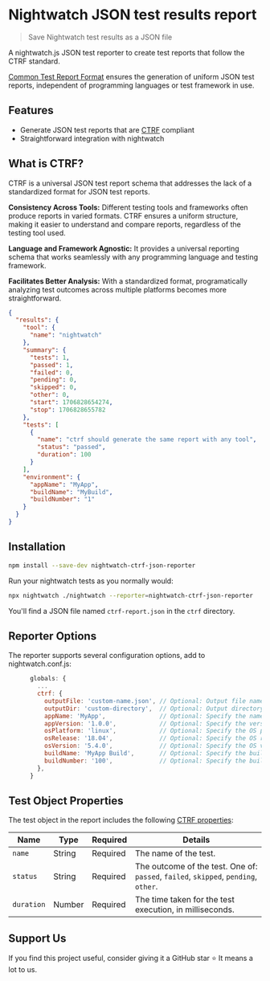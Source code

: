 # Nightwatch JSON test results report

> Save Nightwatch test results as a JSON file

A nightwatch.js JSON test reporter to create test reports that follow the CTRF standard.

[Common Test Report Format](https://ctrf.io) ensures the generation of uniform JSON test reports, independent of programming languages or test framework in use.

## Features

- Generate JSON test reports that are [CTRF](https://ctrf.io) compliant
- Straightforward integration with nightwatch

## What is CTRF?

CTRF is a universal JSON test report schema that addresses the lack of a standardized format for JSON test reports.

**Consistency Across Tools:** Different testing tools and frameworks often produce reports in varied formats. CTRF ensures a uniform structure, making it easier to understand and compare reports, regardless of the testing tool used.

**Language and Framework Agnostic:** It provides a universal reporting schema that works seamlessly with any programming language and testing framework.

**Facilitates Better Analysis:** With a standardized format, programatically analyzing test outcomes across multiple platforms becomes more straightforward.

```json
{
  "results": {
    "tool": {
      "name": "nightwatch"
    },
    "summary": {
      "tests": 1,
      "passed": 1,
      "failed": 0,
      "pending": 0,
      "skipped": 0,
      "other": 0,
      "start": 1706828654274,
      "stop": 1706828655782
    },
    "tests": [
      {
        "name": "ctrf should generate the same report with any tool",
        "status": "passed",
        "duration": 100
      }
    ],
    "environment": {
      "appName": "MyApp",
      "buildName": "MyBuild",
      "buildNumber": "1"
    }
  }
}
```

## Installation

```bash
npm install --save-dev nightwatch-ctrf-json-reporter
```

Run your nightwatch tests as you normally would:

```bash
npx nightwatch ./nightwatch --reporter=nightwatch-ctrf-json-reporter
```

You'll find a JSON file named `ctrf-report.json` in the `ctrf` directory.

## Reporter Options

The reporter supports several configuration options, add to nightwatch.conf.js:

```javascript
      globals: {
        ...
        ctrf: {
          outputFile: 'custom-name.json', // Optional: Output file name. Defaults to 'ctrf-report.json'.
          outputDir: 'custom-directory',  // Optional: Output directory path. Defaults to 'ctrf'.
          appName: 'MyApp',               // Optional: Specify the name of the application under test.
          appVersion: '1.0.0',            // Optional: Specify the version of the application under test.
          osPlatform: 'linux',            // Optional: Specify the OS platform.
          osRelease: '18.04',             // Optional: Specify the OS release version.
          osVersion: '5.4.0',             // Optional: Specify the OS version.
          buildName: 'MyApp Build',       // Optional: Specify the build name.
          buildNumber: '100',             // Optional: Specify the build number.
        },
      }
```

## Test Object Properties

The test object in the report includes the following [CTRF properties](https://ctrf.io/docs/schema/test):

| Name       | Type   | Required | Details                                                                             |
| ---------- | ------ | -------- | ----------------------------------------------------------------------------------- |
| `name`     | String | Required | The name of the test.                                                               |
| `status`   | String | Required | The outcome of the test. One of: `passed`, `failed`, `skipped`, `pending`, `other`. |
| `duration` | Number | Required | The time taken for the test execution, in milliseconds.                             |

## Support Us

If you find this project useful, consider giving it a GitHub star ⭐ It means a lot to us.